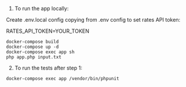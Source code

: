 1. To run the app locally:

Create .env.local config copying from .env config to set rates API token:

RATES_API_TOKEN=YOUR_TOKEN

````
docker-compose build
docker-compose up -d
docker-compose exec app sh
php app.php input.txt
````

2. To run the tests after step 1:

````
docker-compose exec app /vendor/bin/phpunit
````